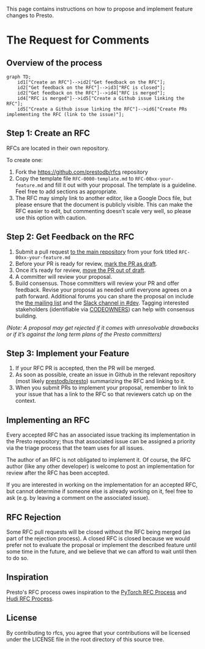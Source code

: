 This page contains instructions on how to propose and implement feature changes to Presto.

# The Request for Comments

## Overview of the process

```mermaid
graph TD;
    id1["Create an RFC"]-->id2["Get feedback on the RFC"];
    id2["Get feedback on the RFC"]-->id3["RFC is closed"];
    id2["Get feedback on the RFC"]-->id4["RFC is merged"];
    id4["RFC is merged"]-->id5["Create a Github issue linking the RFC"];
    id5["Create a Github issue linking the RFC"]-->id6["Create PRs implementing the RFC (link to the issue)"];
```

## Step 1: Create an RFC
RFCs are located in their own repository.

To create one:

1. Fork the https://github.com/prestodb/rfcs repository
2. Copy the template file `RFC-0000-template.md` to `RFC-00xx-your-feature.md` and fill it out with your proposal.
   The template is a guideline. Feel free to add sections as appropriate.
3. The RFC may simply link to another editor, like a Google Docs file, but please ensure that the
   document is publicly visible.  This can make the RFC easier to edit, but commenting doesn’t scale very well, so
   please use this option with caution.

## Step 2: Get Feedback on the RFC
1. Submit a pull request [to the main repository](https://github.com/prestodb/rfcs) from your fork titled 
`RFC-00xx-your-feature.md`
2. Before your PR is ready for review,
   [mark the PR as draft](https://docs.github.com/en/pull-requests/collaborating-with-pull-requests/proposing-changes-to-your-work-with-pull-requests/changing-the-stage-of-a-pull-request#converting-a-pull-request-to-a-draft).
3. Once it’s ready for review, [move the PR out of draft](https://docs.github.com/en/pull-requests/collaborating-with-pull-requests/proposing-changes-to-your-work-with-pull-requests/changing-the-stage-of-a-pull-request#marking-a-pull-request-as-ready-for-review).
4. A committer will review your proposal.
5. Build consensus. Those committers will review your PR and offer feedback. Revise your proposal as needed until
   everyone agrees on a path forward. Additional forums you can share the proposal on include the
   [the mailing list](https://lists.prestodb.io/g/presto-dev) and the
   [Slack channel in #dev](https://communityinviter.com/apps/prestodb/prestodb). Tagging interested stakeholders
   (identifiable via [CODEOWNERS](https://github.com/prestodb/presto/blob/master/CODEOWNERS)) can help with consensus building.

_(Note: A proposal may get rejected if it comes with unresolvable drawbacks or if it’s against the long term plans of the Presto committers)_

## Step 3: Implement your Feature
1. If your RFC PR is accepted, then the PR will be merged.
2. As soon as possible, create an issue in Github in the relevant repository (most likely
   [prestodb/presto](https://github.com/prestodb/presto)) summarizing the RFC and linking to it.
3. When you submit PRs to implement your proposal, remember to link to your issue that has a link to the RFC
   so that reviewers catch up on the context.



## Implementing an RFC
Every accepted RFC has an associated issue tracking its implementation in the Presto repository; thus that
associated issue can be assigned a priority via the triage process that the team uses for all issues.

The author of an RFC is not obligated to implement it. Of course, the RFC
author (like any other developer) is welcome to post an implementation for
review after the RFC has been accepted.

If you are interested in working on the implementation for an accepted RFC, but
cannot determine if someone else is already working on it, feel free to ask
(e.g. by leaving a comment on the associated issue).


## RFC Rejection
Some RFC pull requests will be closed without the RFC being merged (as part of the rejection process). A closed RFC
is closed because we would prefer not to evaluate the proposal or implement the described feature
until some time in the future, and we believe that we can afford to wait until then to do so.

## Inspiration
Presto's RFC process owes inspiration to the [PyTorch RFC Process](https://github.com/pytorch/rfcs) and [Hudi RFC Process](https://hudi.apache.org/contribute/rfc-process/).

## License
By contributing to rfcs, you agree that your contributions will be licensed under the LICENSE file in the root directory of this source tree.